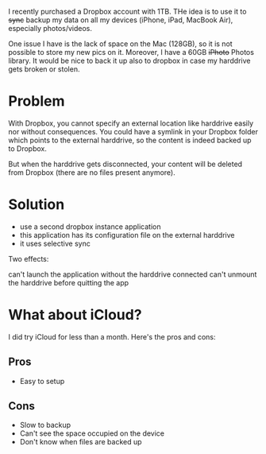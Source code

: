I recently purchased a Dropbox account with 1TB. THe idea is to use it to ~~sync~~ backup my data on all my devices (iPhone, iPad, MacBook Air), especially photos/videos.

One issue I have is the lack of space on the Mac (128GB), so it is not possible to store my new pics on it. Moreover, I have a 60GB ~~iPhoto~~ Photos library. It would be nice to back it up also to dropbox in case my harddrive gets broken or stolen.


# Problem

With Dropbox, you cannot specify an external location like harddrive easily nor without consequences. You could have a symlink in your Dropbox folder which points to the external harddrive, so the content is indeed backed up to Dropbox.

But when the harddrive gets disconnected, your content will be deleted from Dropbox (there are no files present anymore).

# Solution

* use a second dropbox instance application
* this application has its configuration file on the external harddrive
* it uses selective sync

Two effects:

can't launch the application without the harddrive connected
can't unmount the harddrive before quitting the app

# What about iCloud?

I did try iCloud for less than a month. Here's the pros and cons:

## Pros

* Easy to setup

## Cons

* Slow to backup
* Can't see the space occupied on the device
* Don't know when files are backed up
